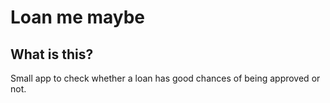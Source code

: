 Loan me maybe
=============

## What is this?
Small app to check whether a loan has good chances of being approved or not.